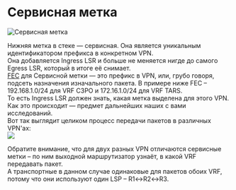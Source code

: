 # Сервисная метка

![&#x421;&#x435;&#x440;&#x432;&#x438;&#x441;&#x43D;&#x430;&#x44F; &#x43C;&#x435;&#x442;&#x43A;&#x430;](https://img-fotki.yandex.ru/get/4314/83739833.55/0_10e8b1_448c113f_orig.png)

Нижняя метка в стеке — сервисная. Она является уникальным идентификатором префикса в конкретном VPN.  
Она добавляется Ingress LSR и больше не меняется нигде до самого Egress LSR, который в итоге её снимает.  
[FEC](http://lookmeup.linkmeup.ru/#term477) для Сервисной метки — это префикс в VPN, или, грубо говоря, подсеть назначения изначального пакета. В примере ниже FEC – 192.168.1.0/24 для VRF C3PO и 172.16.1.0/24 для VRF TARS.  
То есть Ingress LSR должен знать, какая метка выделена для этого VPN. Как это происходит — предмет дальнейших наших с вами исследований.  
Вот так выглядит целиком процесс передачи пакетов в различных VPN'ах:  
![](https://github.com/eucariot/SDSM/tree/8a67695552046e7612e5ba197545f7d3525c91d9/habrastorage.org/files/f63/cf2/405/f63cf240583245b5b2318be5786f6c79.gif)

Обратите внимание, что для двух разных VPN отличаются сервисные метки – по ним выходной маршрутизатор узнаёт, в какой VRF передавать пакет.  
А транспортные в данном случае одинаковые для пакетов обоих VRF, потому что они используют один LSP – R1↔R2↔R3.
